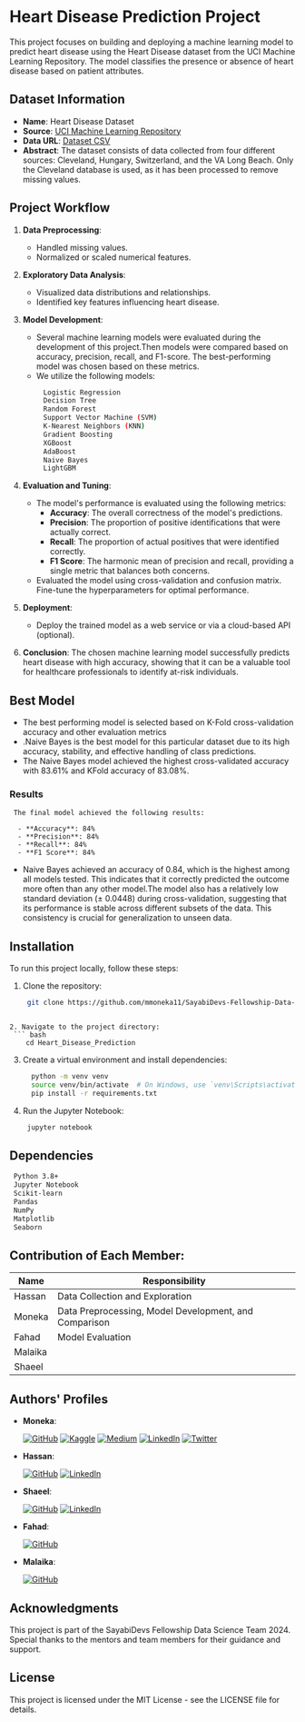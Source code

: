 # Heart Disease Prediction Project

This project focuses on building and deploying a machine learning model to predict heart disease using the Heart Disease dataset from the UCI Machine Learning Repository. The model classifies the presence or absence of heart disease based on patient attributes.

## Dataset Information

- **Name**: Heart Disease Dataset
- **Source**: [UCI Machine Learning Repository](https://archive.ics.uci.edu/dataset/45/heart+disease)
- **Data URL**: [Dataset CSV](https://archive.ics.uci.edu/static/public/45/data.csv)
- **Abstract**: The dataset consists of data collected from four different sources: Cleveland, Hungary, Switzerland, and the VA Long Beach. Only the Cleveland database is used, as it has been processed to remove missing values.

## Project Workflow

1. **Data Preprocessing**: 
   - Handled missing values.
   - Normalized or scaled numerical features.

2. **Exploratory Data Analysis**:
   - Visualized data distributions and relationships.
   - Identified key features influencing heart disease.

3. **Model Development**:
   - Several machine learning models were evaluated during the development of this project.Then models were compared based on accuracy, precision, recall, and F1-score. The best-performing model was chosen based on these metrics.
   - We utilize the following models:
   ```bash
        Logistic Regression
        Decision Tree
        Random Forest
        Support Vector Machine (SVM)
        K-Nearest Neighbors (KNN)
        Gradient Boosting
        XGBoost
        AdaBoost
        Naive Bayes
        LightGBM
   ```

4. **Evaluation and Tuning**:
   - The model's performance is evaluated using the following metrics:
      - **Accuracy**: The overall correctness of the model's predictions.
      - **Precision**: The proportion of positive identifications that were actually correct.
      - **Recall**: The proportion of actual positives that were identified correctly.
      - **F1 Score**: The harmonic mean of precision and recall, providing a single metric that balances both concerns.
   - Evaluated the model using cross-validation and confusion matrix. Fine-tune the hyperparameters for optimal performance.

6. **Deployment**:
   - Deploy the trained model as a web service or via a cloud-based API (optional).
  
7. **Conclusion**:
  The chosen machine learning model successfully predicts heart disease with high accuracy, showing that it can be a valuable tool for healthcare professionals to identify at-risk individuals.

## Best Model
   - The best performing model is selected based on K-Fold cross-validation accuracy and other evaluation metrics
   - .Naive Bayes is the best model for this particular dataset due to its high accuracy, stability, and effective handling of class predictions.
   - The Naive Bayes model achieved the highest cross-validated accuracy with 83.61% and KFold accuracy of 83.08%.
 ### Results

     The final model achieved the following results:
      
      - **Accuracy**: 84%
      - **Precision**: 84%
      - **Recall**: 84%
      - **F1 Score**: 84%
   - Naive Bayes achieved an accuracy of 0.84, which is the highest among all models tested. This indicates that it correctly predicted the outcome more often than any other model.The model also has a relatively low standard deviation (± 0.0448) during cross-validation, suggesting that its performance is stable across different subsets of the data. This consistency is crucial for generalization to unseen data.


## Installation

To run this project locally, follow these steps:

1. Clone the repository:
   ```bash
    git clone https://github.com/mmoneka11/SayabiDevs-Fellowship-Data-Science-Team-2024.git   
  ```

2. Navigate to the project directory:
   ``` bash
      cd Heart_Disease_Prediction
   ```

3. Create a virtual environment and install dependencies:
   ``` bash
     python -m venv venv
     source venv/bin/activate  # On Windows, use `venv\Scripts\activate`
     pip install -r requirements.txt
   ```
   
4. Run the Jupyter Notebook:

   ```bash
    jupyter notebook
   ```
## Dependencies
   ```bash
    Python 3.8+
    Jupyter Notebook
    Scikit-learn
    Pandas
    NumPy
    Matplotlib
    Seaborn
  ```

## Contribution of Each Member:

| **Name** | **Responsibility**                              |
|----------|-------------------------------------------------|
| Hassan   | Data Collection and Exploration                 |
| Moneka   | Data Preprocessing, Model Development, and Comparison |
| Fahad    | Model Evaluation                                |
| Malaika  |                                                 |
| Shaeel   |                                                 |

## Authors' Profiles

* **Moneka**:
  
   [![GitHub](https://img.shields.io/badge/GitHub-Profile-blue?style=for-the-badge&logo=github)](https://github.com/mmoneka11)
   [![Kaggle](https://img.shields.io/badge/Kaggle-Profile-blue?style=for-the-badge&logo=kaggle)](https://www.kaggle.com/mmoneka11)
   [![Medium](https://img.shields.io/badge/Medium-Blog-blue?style=for-the-badge&logo=medium)](https://medium.com/@mmoneka11)
   [![LinkedIn](https://img.shields.io/badge/LinkedIn-Profile-blue?style=for-the-badge&logo=linkedin)](https://www.linkedin.com/in/mmoneka11/)
   [![Twitter](https://img.shields.io/badge/Twitter-Profile-blue?style=for-the-badge&logo=twitter)](https://twitter.com/mmoneka11)

* **Hassan**:
  
   [![GitHub](https://img.shields.io/badge/GitHub-Profile-blue?style=for-the-badge&logo=github)](https://github.com/HassanSharif7)
   [![LinkedIn](https://img.shields.io/badge/LinkedIn-Profile-blue?style=for-the-badge&logo=linkedin)](https://www.linkedin.com/in/hassan-sharif-301672257)

* **Shaeel**:
  
   [![GitHub](https://img.shields.io/badge/GitHub-Profile-blue?style=for-the-badge&logo=github)](https://github.com/shaeel24)
   [![LinkedIn](https://img.shields.io/badge/LinkedIn-Profile-blue?style=for-the-badge&logo=linkedin)](https://pk.linkedin.com/in/shaeel-khalil-060aa2241)

* **Fahad**:
  
   [![GitHub](https://img.shields.io/badge/GitHub-Profile-blue?style=for-the-badge&logo=github)](https://github.com/21k-3103-Fahad/)

* **Malaika**:

   [![GitHub](https://img.shields.io/badge/GitHub-Profile-blue?style=for-the-badge&logo=github)](https://github.com/malayeka971)


## Acknowledgments

This project is part of the SayabiDevs Fellowship Data Science Team 2024. Special thanks to the mentors and team members for their guidance and support.

## License

This project is licensed under the MIT License - see the LICENSE file for details.
